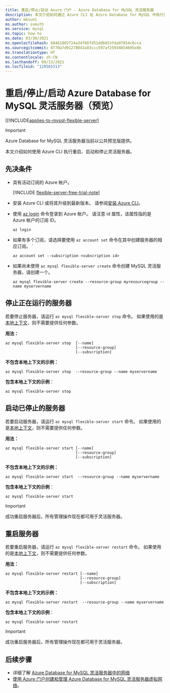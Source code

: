 ```yaml
---
title: 重启/停止/启动 Azure 门户 - Azure Database for MySQL 灵活服务器
description: 本文介绍如何通过 Azure CLI 在 Azure Database for MySQL 中执行重启/停止/启动操作。
author: mksuni
ms.author: sumuth
ms.service: mysql
ms.topic: how-to
ms.date: 03/30/2021
ms.openlocfilehash: 68461802f24a34f66fd51dd6653fda97854c6cca
ms.sourcegitcommit: 0770a7d91278043a83ccc597af25934854605e8b
ms.translationtype: HT
ms.contentlocale: zh-CN
ms.lasthandoff: 09/13/2021
ms.locfileid: "128565313"
---
```

# <a name="restartstopstart-an-azure-database-for-mysql---flexible-server-preview"></a>重启/停止/启动 Azure Database for MySQL 灵活服务器（预览）

[[!INCLUDE[applies-to-mysql-flexible-server](../includes/applies-to-mysql-flexible-server.md)]

> [!IMPORTANT]
> Azure Database for MySQL 灵活服务器当前以公共预览版提供。

本文介绍如何使用 Azure CLI 执行重启、启动和停止灵活服务器。

## <a name="prerequisites"></a>先决条件

- 具有活动订阅的 Azure 帐户。 

    [!INCLUDE [flexible-server-free-trial-note](../includes/flexible-server-free-trial-note.md)]
- 安装 Azure CLI 或将其升级到最新版本。 请参阅[安装 Azure CLI](/cli/azure/install-azure-cli)。
-  使用 [az login](/cli/azure/reference-index#az_login) 命令登录到 Azure 帐户。 请注意 id 属性，该属性指的是 Azure 帐户的订阅 ID。

    ```azurecli-interactive
    az login
    ````

- 如果有多个订阅，请选择要使用 ```az account set``` 命令在其中创建服务器的相应订阅。
`
    ```azurecli
    az account set --subscription <subscription id>
    ```

- 如果尚未使用 ```az mysql flexible-server create``` 命令创建 MySQL 灵活服务器，请创建一个。

    ```azurecli
    az mysql flexible-server create --resource-group myresourcegroup --name myservername
    ```

## <a name="stop-a-running-server"></a>停止正在运行的服务器
若要停止服务器，请运行 ```az mysql flexible-server stop``` 命令。 如果使用的是[本地上下文](/cli/azure/config/param-persist)，则不需要提供任何参数。

**用法：**
```azurecli
az mysql flexible-server stop  [--name]
                               [--resource-group]
                               [--subscription]
```

**不包含本地上下文的示例：**
```azurecli
az mysql flexible-server stop  --resource-group --name myservername
```

**包含本地上下文的示例**：
```azurecli
az mysql flexible-server stop
```

## <a name="start-a-stopped-server"></a>启动已停止的服务器
若要启动服务器，请运行 ```az mysql flexible-server start``` 命令。 如果使用的是[本地上下文](/cli/azure/config/param-persist)，则不需要提供任何参数。

**用法：**
```azurecli
az mysql flexible-server start [--name]
                               [--resource-group]
                               [--subscription]
```

**不包含本地上下文的示例：**
```azurecli
az mysql flexible-server start  --resource-group --name myservername
```

**包含本地上下文的示例**：
```azurecli
az mysql flexible-server start
```

> [!IMPORTANT]
>成功重启服务器后，所有管理操作现在都可用于灵活服务器。

## <a name="restart-a-server"></a>重启服务器
若要重启服务器，请运行 ```az mysql flexible-server restart``` 命令。 如果使用的是[本地上下文](/cli/azure/config/param-persist)，则不需要提供任何参数。

**用法：**
```azurecli
az mysql flexible-server restart [--name]
                                 [--resource-group]
                                 [--subscription]
```

**不包含本地上下文的示例：**
```azurecli
az mysql flexible-server restart  --resource-group --name myservername
```

**包含本地上下文的示例**：
```azurecli
az mysql flexible-server restart
```


> [!IMPORTANT]
>成功重启服务器后，所有管理操作现在都可用于灵活服务器。

## <a name="next-steps"></a>后续步骤
- 详细了解 [Azure Database for MySQL 灵活服务器中的网络](./concepts-networking.md)
- [使用 Azure 门户创建和管理 Azure Database for MySQL 灵活服务器虚拟网络](./how-to-manage-virtual-network-portal.md)。

